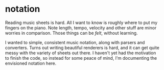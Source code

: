 # notation

Reading music sheets is hard. All I want to know is roughly where to put my fingers on the piano. Note length, tempo, velocity and other stuff are minor worries in comparison. Those things can be _felt_, without learning.

I wanted to simple, consistent music notation, along with parsers and converters. Turns out writing beautiful renderers is hard, and it can get quite messy with the variety of sheets out there. I haven't yet had the motivation to finish the code, so instead for some peace of mind, I'm documenting the envisioned notation here.
